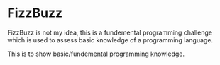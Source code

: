# FizzBuzz
FizzBuzz is not my idea, this is a fundemental programming challenge which is used to assess basic knowledge of a programming language.

This is to show basic/fundemental programming knowledge.
